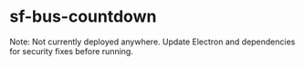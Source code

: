 # sf-bus-countdown

Note: Not currently deployed anywhere. Update Electron and dependencies for security fixes before running.
